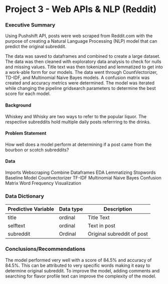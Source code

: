# Project 3 - Web APIs & NLP (Reddit)

### Executive Summary


Using Pushshift API, posts were web scraped from Reddit.com with the purpose of creating a Natural Language Processing (NLP) model that can predict the original subreddit. 

The data was saved to dataframes and combined to create a large dataset. The data was then cleaned with exploratory data analysis to check for nulls and missing values. Title text was then tokenized and lemmatized to get into a work-able form for our models. The data went through CountVectorizer, TD-IDF, and Multinomial Naive Bayes models. A confusion matrix was created and accuracy metrics were determined. The model was iterated while changing the pipeline gridsearch parameters to determine the best score for each model. 

#### Background

Whiskey and Whisky are two ways to refer to the popular liquor. The respective subreddits hold multiple daily posts referrring to the drinks. 

#### Problem Statement

How well does a model perform at determining if a post came from the bourbon or scotch subreddits?

#### Data

Imports
Webscraping
Combine Dataframes
EDA
Lemmatizing
Stopwords
Baseline Model
Countvectorizer
TF-IDF
Multinomial Naive Bayes
Confusion Matrix
Word Frequency Visualization

### Data Dictionary

| Predictive Variable | Data type | Description |
  ------------------- | --------- | ----------- 
| title | ordinal | Title Text |
| selftext | ordinal | Text in post |
| subreddit | Ordinal | Original subreddit of post |


### Conclusions/Recommendations

The model performed very well with a score of 84.5% and accuracy of 84.5%. This can be attributed to very specific words making it easy to determine original subreddit. To improve the model, adding comments and searching for flavor profile text can improve the complexity of the model. 
